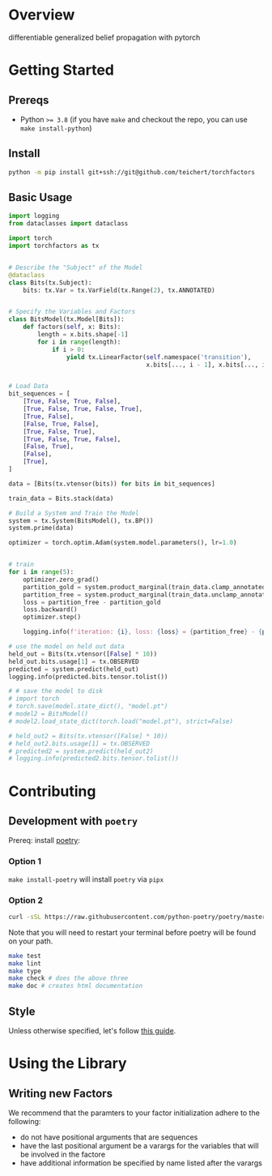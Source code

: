 # Overview
differentiable generalized belief propagation with pytorch

# Getting Started

## Prereqs
- Python `>= 3.8` (if you have `make` and checkout the repo, you can use `make install-python`)

## Install
<!--pytest-codeblocks:skip-->
```bash
python -m pip install git+ssh://git@github.com/teichert/torchfactors
```

## Basic Usage


```python
import logging
from dataclasses import dataclass

import torch
import torchfactors as tx


# Describe the "Subject" of the Model
@dataclass
class Bits(tx.Subject):
    bits: tx.Var = tx.VarField(tx.Range(2), tx.ANNOTATED)


# Specify the Variables and Factors
class BitsModel(tx.Model[Bits]):
    def factors(self, x: Bits):
        length = x.bits.shape[-1]
        for i in range(length):
            if i > 0:
                yield tx.LinearFactor(self.namespace('transition'),
                                      x.bits[..., i - 1], x.bits[..., i])


# Load Data
bit_sequences = [
    [True, False, True, False],
    [True, False, True, False, True],
    [True, False],
    [False, True, False],
    [True, False, True],
    [True, False, True, False],
    [False, True],
    [False],
    [True],
]

data = [Bits(tx.vtensor(bits)) for bits in bit_sequences]

train_data = Bits.stack(data)

# Build a System and Train the Model
system = tx.System(BitsModel(), tx.BP())
system.prime(data)

optimizer = torch.optim.Adam(system.model.parameters(), lr=1.0)


# train
for i in range(5):
    optimizer.zero_grad()
    partition_gold = system.product_marginal(train_data.clamp_annotated()).sum()
    partition_free = system.product_marginal(train_data.unclamp_annotated()).sum()
    loss = partition_free - partition_gold
    loss.backward()
    optimizer.step()

    logging.info(f'iteration: {i}, loss: {loss} = {partition_free} - {partition_gold}')

# use the model on held out data
held_out = Bits(tx.vtensor([False] * 10))
held_out.bits.usage[1] = tx.OBSERVED
predicted = system.predict(held_out)
logging.info(predicted.bits.tensor.tolist())

# # save the model to disk
# import torch
# torch.save(model.state_dict(), "model.pt")
# model2 = BitsModel()
# model2.load_state_dict(torch.load("model.pt"), strict=False)

# held_out2 = Bits(tx.vtensor([False] * 10))
# held_out2.bits.usage[1] = tx.OBSERVED
# predicted2 = system.predict(held_out2)
# logging.info(predicted2.bits.tensor.tolist())

```

# Contributing
## Development with `poetry`
Prereq: install [poetry](https://python-poetry.org/docs/#installation):

### Option 1
`make install-poetry` will install `poetry` via `pipx`


### Option 2

<!--pytest-codeblocks:skip-->
```bash
curl -sSL https://raw.githubusercontent.com/python-poetry/poetry/master/get-poetry.py | python -
```

Note that you will need to restart your terminal before poetry will be found on your path.

<!--pytest-codeblocks:skip-->
```bash
make test
make lint
make type
make check # does the above three
make doc # creates html documentation
```

## Style
Unless otherwise specified, let's follow [this guide](https://luminousmen.com/post/the-ultimate-python-style-guidelines).


# Using the Library

## Writing new Factors
We recommend that the paramters to your factor initialization adhere to the following:
- do not have positional arguments that are sequences
- have the last positional argument be a varargs for the variables that will be involved in the factore
- have additional information be specified by name listed after the varargs

